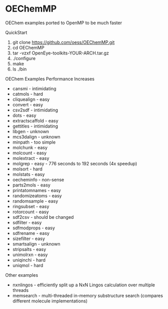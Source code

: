 OEChemMP
========

OEChem examples ported to OpenMP to be much faster

QuickStart

1. git clone https://github.com/oess/OEChemMP.git 
2. cd OEChemMP
3. tar -vzxf OpenEye-toolkits-YOUR-ARCH.tar.gz 
4. ./configure
5. make
6. ls ./bin

OEChem Examples Performance Increases

- cansmi - intimidating
- catmols - hard
- cliquealign - easy
- convert - easy
- csv2sdf - intimidating 
- dots - easy
- extractscaffold - easy
- gettitles - intimidating
- libgen - unknown
- mcs3dalign - unknown
- minpath - too simple
- molchunk - easy
- molcount - easy
- molextract - easy
- molgrep - easy - 776 seconds to 192 seconds (4x speedup)
- molsort - hard
- molstats - easy
- oecheminfo - non-sense
- parts2mols - easy
- printatomnames - easy
- randomizeatoms - easy
- randomsample - easy
- ringsubset - easy
- rotorcount - easy
- sdf2csv - should be changed
- sdfilter - easy
- sdfmodprops - easy
- sdfrename - easy
- sizefilter - easy
- smartsalign - unknown
- stripsalts - easy
- unimolrxn - easy
- uniqinchi - hard
- uniqmol - hard

Other examples

- nxnlingos - efficiently split up a NxN Lingos calculation over multiple threads
- memsearch - multi-threaded in-memory substructure search (compares different molecule implementations)
